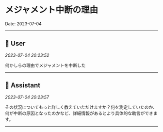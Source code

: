 # メジャメント中断の理由

Date: 2023-07-04

---

## 👤 User
*2023-07-04 20:23:52*

何かしらの理由でメジャメントを中断した

---

## 🤖 Assistant
*2023-07-04 20:23:57*

その状況についてもっと詳しく教えていただけますか？何を測定していたのか、何が中断の原因となったのかなど、詳細情報があるとより具体的な助言ができます。

---
